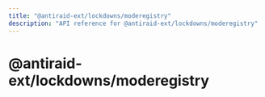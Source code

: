 ```yaml
---
title: "@antiraid-ext/lockdowns/moderegistry"
description: "API reference for @antiraid-ext/lockdowns/moderegistry"
---
```


<div id="@antiraid-ext/lockdowns/moderegistry"></div>

# @antiraid-ext/lockdowns/moderegistry

